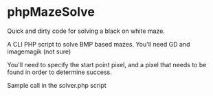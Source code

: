 # phpMazeSolve
Quick and dirty code for solving a black on white maze.

A CLI PHP script to solve BMP based mazes.   You'll need GD and imagemagik (not sure)

You'll need to specify the start point pixel, and a pixel that needs to be found in order to determine success.

Sample call in the solver.php script

